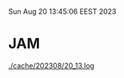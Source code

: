 Sun Aug 20 13:45:06 EEST 2023
# JAM
<a href='./cache/202308/20_13.log'>./cache/202308/20_13.log</a>
